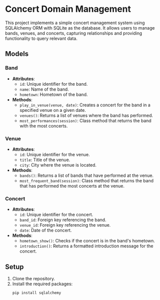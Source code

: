 # Concert Domain Management

This project implements a simple concert management system using SQLAlchemy ORM with SQLite as the database. It allows users to manage bands, venues, and concerts, capturing relationships and providing functionality to query relevant data.

## Models

### Band
- **Attributes**:
  - `id`: Unique identifier for the band.
  - `name`: Name of the band.
  - `hometown`: Hometown of the band.
- **Methods**:
  - `play_in_venue(venue, date)`: Creates a concert for the band in a specified venue on a given date.
  - `venues()`: Returns a list of venues where the band has performed.
  - `most_performances(session)`: Class method that returns the band with the most concerts.

### Venue
- **Attributes**:
  - `id`: Unique identifier for the venue.
  - `title`: Title of the venue.
  - `city`: City where the venue is located.
- **Methods**:
  - `bands()`: Returns a list of bands that have performed at the venue.
  - `most_frequent_band(session)`: Class method that returns the band that has performed the most concerts at the venue.

### Concert
- **Attributes**:
  - `id`: Unique identifier for the concert.
  - `band_id`: Foreign key referencing the band.
  - `venue_id`: Foreign key referencing the venue.
  - `date`: Date of the concert.
- **Methods**:
  - `hometown_show()`: Checks if the concert is in the band's hometown.
  - `introduction()`: Returns a formatted introduction message for the concert.

## Setup

1. Clone the repository.
2. Install the required packages:
   ```bash
   pip install sqlalchemy
